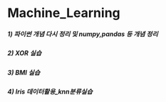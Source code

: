 # Machine_Learning

##### 1) 파이썬 개념 다시 정리 및 numpy,pandas 등 개념 정리

##### 2) XOR 실습

##### 3) BMI 실습

##### 4) Iris 데이터활용_knn분류실습


